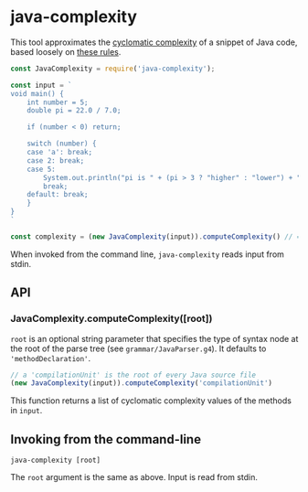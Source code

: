 
# java-complexity
This tool approximates the [cyclomatic complexity](https://en.wikipedia.org/wiki/Cyclomatic_complexity) of a snippet of Java code, based loosely on [these rules](https://www.leepoint.net/principles_and_practices/complexity/complexity-java-method.html).

```js
const JavaComplexity = require('java-complexity');

const input = `
void main() {
    int number = 5;
    double pi = 22.0 / 7.0;

    if (number < 0) return;

    switch (number) {
    case 'a': break;
    case 2: break;
    case 5:
        System.out.println("pi is " + (pi > 3 ? "higher" : "lower") + " than 3.");
        break;
    default: break;
    }
}
`

const complexity = (new JavaComplexity(input)).computeComplexity() // => [ 6 ]
```

When invoked from the command line, `java-complexity` reads input from stdin.

## API
### JavaComplexity.computeComplexity([root])
`root` is an optional string parameter that specifies the type of syntax node at the root of the parse tree (see `grammar/JavaParser.g4`). It defaults to `'methodDeclaration'`.

```js
// a 'compilationUnit' is the root of every Java source file
(new JavaComplexity(input)).computeComplexity('compilationUnit')
```

This function returns a list of cyclomatic complexity values of the methods in `input`.

## Invoking from the command-line
```
java-complexity [root]
```
The `root` argument is the same as above. Input is read from stdin.
